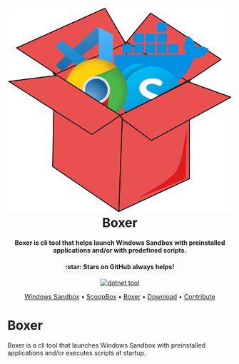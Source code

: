 <h1 align="center">
  <br>
  <img width="500" alt="scoopBoxLogo" src="assets/Icon.png">
  <br>
  Boxer
  <br>
</h1>

<h4 align="center">Boxer is cli tool that helps launch Windows Sandbox with preinstalled applications and/or with predefined scripts.</h4>
<h4 align="center">:star: Stars on GitHub always helps!</h4>

<p align="center">
  <a href="https://www.nuget.org/packages/ScoopBox/">
    <img src="https://img.shields.io/badge/boxer-dotnet%20tool-red" alt="dotnet tool">
  </a>
</p>

<p align="center">
  <a href="#more-about-windows-sandbox">Windows Sandbox</a> •
  <a href="#how-scoopbox-works">ScoopBox</a> •
  <a href="#examples">Boxer</a> •
  <a href="#download">Download</a> •
  <a href="#contribute">Contribute</a>
</p>

# Boxer
Boxer is a cli tool that launches Windows Sandbox with preinstalled applications and/or executes scripts at startup.
